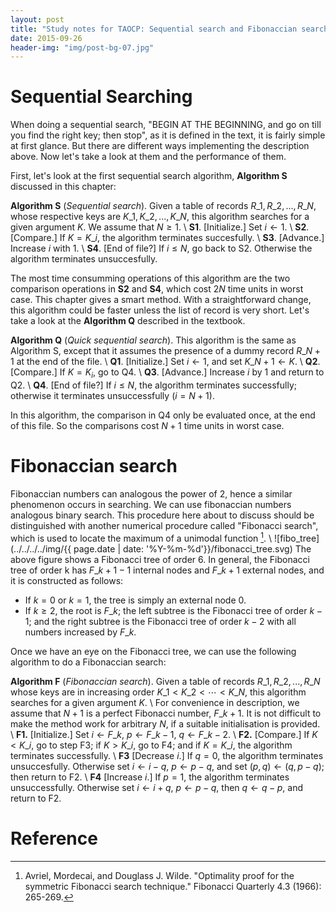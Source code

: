 ```yaml
---
layout: post
title: "Study notes for TAOCP: Sequential search and Fibonaccian search"
date: 2015-09-26
header-img: "img/post-bg-07.jpg"
---
```


# Sequential Searching
When doing a sequential search, "BEGIN AT THE BEGINNING, and go on till you find the right key; then stop", as it is defined in the text, it is fairly simple at first glance. But there are different ways implementing the description above. Now let's take a look at them and the performance of them.

First, let's look at the first sequential search algorithm, **Algorithm S** discussed in this chapter:

**Algorithm S** (*Sequential search*). Given a table of records $R\_1, R\_2, ..., R\_N,$ whose respective keys are $K\_1,K\_2,...,K\_N$, this algorithm searches for a given argument $K$. We assume that $N\geq1$. \\
**S1**. \[Initialize.\] Set $i\leftarrow1$. \\
**S2**. \[Compare.\] If $K=K\_i$, the algorithm terminates succesfully. \\
**S3**. \[Advance.\] Increase $i$ with $1$. \\
**S4**. \[End of file?\] If $i\leq N$, go back to S2. Otherwise the algorithm terminates unsuccesfully.

The most time consumming operations of this algorithm are the two comparison operations in **S2** and **S4**, which cost $2N$ time units in worst case. This chapter gives a smart method. With a straightforward change, this algorithm could be faster unless the list of record is very short. Let's take a look at the **Algorithm Q** described in the textbook.

**Algorithm Q** (*Quick sequential search*). This algorithm is the same as Algorithm S, except that it assumes the presence of a dummy record $R\_{N+1}$ at the end of the file. \\
**Q1**. \[Initialize.\] Set $i\leftarrow1$, and set $K\_{N+1}\leftarrow K$. \\
**Q2**. \[Compare.\] If $K=K_i$, go to Q4. \\
**Q3**. \[Advance.\] Increase $i$ by $1$ and return to Q2. \\
**Q4**. \[End of file?\] If $i\leq N$, the algorithm terminates successfully; otherwise it terminates unsuccessfully ($i=N+1$).

In this algorithm, the comparison in Q4 only be evaluated once, at the end of this file. So the comparisons cost $N+1$ time units in worst case.

# Fibonaccian search
Fibonaccian numbers can analogous the power of 2, hence a similar phenomenon occurs in searching. We can use fibonaccian numbers analogous binary search. This procedure here about to discuss should be distinguished with another numerical procedure called "Fibonacci search", which is used to locate the maximum of a unimodal function [^avriel1966optimality]. \\
![fibo_tree](../../../../img/{{ page.date | date: '%Y-%m-%d'}}/fibonacci_tree.svg)
The above figure shows a Fibonacci tree of order 6. In general, the Fibonacci tree of order k has $F\_{k+1}-1$ internal nodes and $F\_{k+1}$ external nodes, and it is constructed as follows: 

*  If $k=0$ or $k=1$, the tree is simply an external node $0$. 
*  If $k\geq2$, the root is $F\_k$; the left subtree is the Fibonacci tree of order $k-1$; and the right subtree is the Fibonacci tree of order $k-2$ with all numbers increased by $F\_k$.

Once we have an eye on the Fibonacci tree, we can use the following algorithm to do a Fibonaccian search:

**Algorithm F** (*Fibonaccian search*). Given a table of records $R\_1, R\_2, ..., R\_N$ whose keys are in increasing order $K\_1<K\_2<\cdots<K\_N$, this algorithm searches for a given argument $K$. \\
For convenience in description, we assume that $N+1$ is a perfect Fibonacci number, $F\_{k+1}$. It is not difficult to make the method work for arbitrary $N$, if a suitable initialisation is provided. \\
**F1.** \[Initialize.\] Set $i\leftarrow F\_k$, $p\leftarrow F\_{k-1}$, $q\leftarrow F\_{k-2}$. \\
**F2.** \[Compare.\] If $K<K\_i$, go to step F3; if $K>K\_i$, go to F4; and if $K=K\_i$, the algorithm terminates successfully. \\
**F3** [Decrease $i$.] If $q=0$, the algorithm terminates unsuccesfully. Otherwise set $i\leftarrow i-q$, $p\leftarrow p-q$, and set $(p,q)\leftarrow(q,p-q)$; then return to F2. \\
**F4** [Increase $i$.] If $p=1$, the algorithm terminates unsuccessfully. Otherwise set $i\leftarrow i+q$, $p\leftarrow p-q$, then $q\leftarrow q-p$, and return to F2.

# Reference
[^avriel1966optimality]: Avriel, Mordecai, and Douglass J. Wilde. "Optimality proof for the symmetric Fibonacci search technique." Fibonacci Quarterly 4.3 (1966): 265-269.
